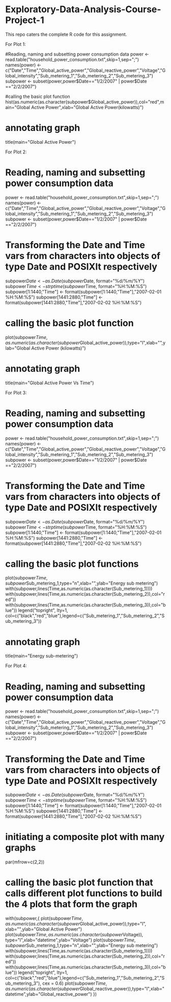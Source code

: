# Exploratory-Data-Analysis-Course-Project-1
This repo caters the complete R code for this assignment.

For Plot 1:

#Reading, naming and subsetting power consumption data
power <- read.table("household_power_consumption.txt",skip=1,sep=";")
names(power) <- c("Date","Time","Global_active_power","Global_reactive_power","Voltage","Global_intensity","Sub_metering_1","Sub_metering_2","Sub_metering_3")
subpower <- subset(power,power$Date=="1/2/2007" | power$Date =="2/2/2007")

#calling the basic plot function
hist(as.numeric(as.character(subpower$Global_active_power)),col="red",main="Global Active Power",xlab="Global Active Power(kilowatts)")

# annotating graph
title(main="Global Active Power")


For Plot 2:

# Reading, naming and subsetting power consumption data
power <- read.table("household_power_consumption.txt",skip=1,sep=";")
names(power) <- c("Date","Time","Global_active_power","Global_reactive_power","Voltage","Global_intensity","Sub_metering_1","Sub_metering_2","Sub_metering_3")
subpower <- subset(power,power$Date=="1/2/2007" | power$Date =="2/2/2007")

# Transforming the Date and Time vars from characters into objects of type Date and POSIXlt respectively
subpower$Date <- as.Date(subpower$Date, format="%d/%m/%Y")
subpower$Time <- strptime(subpower$Time, format="%H:%M:%S")
subpower[1:1440,"Time"] <- format(subpower[1:1440,"Time"],"2007-02-01 %H:%M:%S")
subpower[1441:2880,"Time"] <- format(subpower[1441:2880,"Time"],"2007-02-02 %H:%M:%S")


# calling the basic plot function
plot(subpower$Time,as.numeric(as.character(subpower$Global_active_power)),type="l",xlab="",ylab="Global Active Power (kilowatts)") 

# annotating graph
title(main="Global Active Power Vs Time")


For Plot 3:

# Reading, naming and subsetting power consumption data
power <- read.table("household_power_consumption.txt",skip=1,sep=";")
names(power) <- c("Date","Time","Global_active_power","Global_reactive_power","Voltage","Global_intensity","Sub_metering_1","Sub_metering_2","Sub_metering_3")
subpower <- subset(power,power$Date=="1/2/2007" | power$Date =="2/2/2007")

# Transforming the Date and Time vars from characters into objects of type Date and POSIXlt respectively
subpower$Date <- as.Date(subpower$Date, format="%d/%m/%Y")
subpower$Time <- strptime(subpower$Time, format="%H:%M:%S")
subpower[1:1440,"Time"] <- format(subpower[1:1440,"Time"],"2007-02-01 %H:%M:%S")
subpower[1441:2880,"Time"] <- format(subpower[1441:2880,"Time"],"2007-02-02 %H:%M:%S")


# calling the basic plot functions
plot(subpower$Time,subpower$Sub_metering_1,type="n",xlab="",ylab="Energy sub metering")
with(subpower,lines(Time,as.numeric(as.character(Sub_metering_1))))
with(subpower,lines(Time,as.numeric(as.character(Sub_metering_2)),col="red"))
with(subpower,lines(Time,as.numeric(as.character(Sub_metering_3)),col="blue"))
legend("topright", lty=1, col=c("black","red","blue"),legend=c("Sub_metering_1","Sub_metering_2","Sub_metering_3"))

# annotating graph
title(main="Energy sub-metering")


For Plot 4:

# Reading, naming and subsetting power consumption data
power <- read.table("household_power_consumption.txt",skip=1,sep=";")
names(power) <- c("Date","Time","Global_active_power","Global_reactive_power","Voltage","Global_intensity","Sub_metering_1","Sub_metering_2","Sub_metering_3")
subpower <- subset(power,power$Date=="1/2/2007" | power$Date =="2/2/2007")

# Transforming the Date and Time vars from characters into objects of type Date and POSIXlt respectively
subpower$Date <- as.Date(subpower$Date, format="%d/%m/%Y")
subpower$Time <- strptime(subpower$Time, format="%H:%M:%S")
subpower[1:1440,"Time"] <- format(subpower[1:1440,"Time"],"2007-02-01 %H:%M:%S")
subpower[1441:2880,"Time"] <- format(subpower[1441:2880,"Time"],"2007-02-02 %H:%M:%S")


# initiating a composite plot with many graphs
par(mfrow=c(2,2))

# calling the basic plot function that calls different plot functions to build the 4 plots that form the graph
with(subpower,{
  plot(subpower$Time,as.numeric(as.character(subpower$Global_active_power)),type="l",  xlab="",ylab="Global Active Power")  
  plot(subpower$Time,as.numeric(as.character(subpower$Voltage)), type="l",xlab="datetime",ylab="Voltage")
  plot(subpower$Time,subpower$Sub_metering_1,type="n",xlab="",ylab="Energy sub metering")
   with(subpower,lines(Time,as.numeric(as.character(Sub_metering_1))))
   with(subpower,lines(Time,as.numeric(as.character(Sub_metering_2)),col="red"))
   with(subpower,lines(Time,as.numeric(as.character(Sub_metering_3)),col="blue"))
   legend("topright", lty=1, col=c("black","red","blue"),legend=c("Sub_metering_1","Sub_metering_2","Sub_metering_3"), cex = 0.6)
  plot(subpower$Time,as.numeric(as.character(subpower$Global_reactive_power)),type="l",xlab="datetime",ylab="Global_reactive_power")
})
